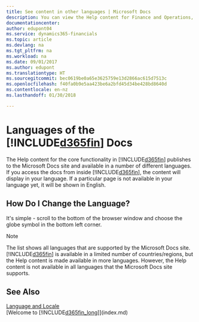 ```yaml
---
title: See content in other languages | Microsoft Docs
description: You can view the Help content for Finance and Operations, Business edition  in other languages.
documentationcenter: 
author: edupont04
ms.service: dynamics365-financials
ms.topic: article
ms.devlang: na
ms.tgt_pltfrm: na
ms.workload: na
ms.date: 09/01/2017
ms.author: edupont
ms.translationtype: HT
ms.sourcegitcommit: bec0619be0a65e3625759e13d2866ac615d7513c
ms.openlocfilehash: f40fa0b9e5aa423be6a2bfd45d34be428bd8640d
ms.contentlocale: en-nz
ms.lasthandoff: 01/30/2018

---
```

# <a name="languages-of-the-included365finincludesd365finmdmd-docs"></a>Languages of the [!INCLUDE[d365fin](includes/d365fin_md.md)] Docs
The Help content for the core functionality in [!INCLUDE[d365fin](includes/d365fin_md.md)] publishes to the Microsoft Docs site and available in a number of different languages. If you access the docs from inside [!INCLUDE[d365fin](includes/d365fin_md.md)], the content will display in your language. If a particular page is not available in your language yet, it will be shown in English.

## <a name="how-do-i-change-the-language"></a>How Do I Change the Language?
It's simple - scroll to the bottom of the browser window and choose the globe symbol in the bottom left corner.

> [!NOTE]  
> The list shows all languages that are supported by the Microsoft Docs site. [!INCLUDE[d365fin](includes/d365fin_md.md)] is available in a limited number of countries/regions, but the Help content is made available in more languages. However, the Help content is not available in all languages that the Microsoft Docs site supports.

## <a name="see-also"></a>See Also
[Language and Locale](about-locale-language.md)  
[Welcome to [!INCLUDE[d365fin_long](includes/d365fin_long_md.md)]](index.md)  

